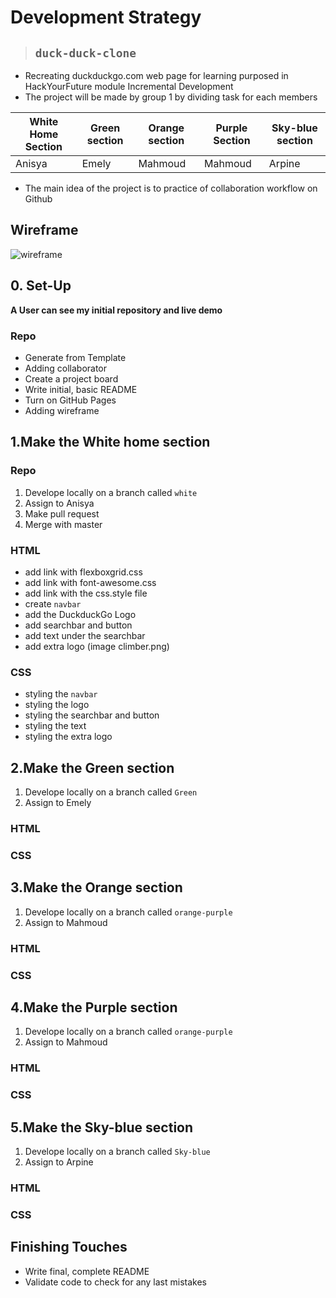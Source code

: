 # Development Strategy

>## `duck-duck-clone`

- Recreating duckduckgo.com web page for learning purposed in HackYourFuture module Incremental Development
- The project will be made by group 1 by dividing task for each members

|White Home Section | Green section | Orange section | Purple Section | Sky-blue section |
|-------------------|---------------|----------------| ---------------|------------------|
|   Anisya          |   Emely       |     Mahmoud      |    Mahmoud     |     Arpine       |

- The main idea of the project is to practice of collaboration workflow on Github

## Wireframe

<!-- include a wireframe for your project in this repository, and display it here -->
<!-- wireframe.cc is a good site for getting started with wireframes -->
![wireframe](https://user-images.githubusercontent.com/67062698/95814624-1acf3f80-0d1b-11eb-9699-88e1f33ee104.png)

## 0. Set-Up

__A User can see my initial repository and live demo__

### Repo
* Generate from Template
* Adding collaborator
* Create a project board
* Write initial, basic README
* Turn on GitHub Pages
* Adding wireframe

## 1.Make the White home section
### Repo
1. Develope locally on a branch called `white`
2. Assign to Anisya
3. Make pull request
4. Merge with master

### HTML
* add link with flexboxgrid.css
* add link with font-awesome.css
* add link with the css.style file
* create `navbar`
* add the DuckduckGo Logo
* add searchbar and button
* add text under the searchbar
* add extra logo (image climber.png) 

### CSS
* styling the `navbar`
* styling the logo
* styling the searchbar and button
* styling the text
* styling the extra logo 

## 2.Make the Green section
1. Develope locally on a branch called `Green`
2. Assign to Emely

### HTML

### CSS

## 3.Make the Orange section
1. Develope locally on a branch called `orange-purple`
2. Assign to Mahmoud
### HTML

### CSS

## 4.Make the Purple section
1. Develope locally on a branch called `orange-purple`
2. Assign to Mahmoud

### HTML

### CSS

## 5.Make the Sky-blue section
1. Develope locally on a branch called `Sky-blue`
2. Assign to Arpine

### HTML

### CSS

## Finishing Touches

- Write final, complete README
- Validate code to check for any last mistakes

